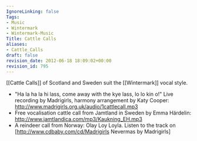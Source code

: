 ```yaml
---
IgnoreLinking: false
Tags:
- Music
- Wintermark
- Wintermark-Music
Title: Cattle Calls
aliases:
- Cattle_Calls
draft: false
revision_date: 2012-06-18 18:09:02+00:00
revision_id: 795
---
```


[[Cattle Calls]] of Scotland and Sweden suit the [[Wintermark]] vocal style.
* "Ha la ha la hi lass, come away with the kye lass, lo lo kin o!" Live recording by Madrigirls, harmony arrangement by Katy Cooper: http://www.madrigirls.org.uk/audio/1cattlecall.mp3
* Free vocalisation cattle call from Jamtland in Sweden by Emma Härdelin: http://www.jamtlandica.com/mp3/Kaukning_EH.mp3
* A reindeer call from Norway: Olay Loy Loyla. Listen to the track on [http://www.cdbaby.com/cd/Madrigirls Nevermas by Madrigirls]